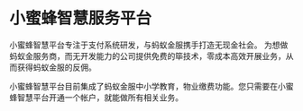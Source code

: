 # 小蜜蜂智慧服务平台

小蜜蜂智慧平台专注于支付系统研发，与蚂蚁金服携手打造无现金社会。  为想做蚂蚁金服务商，而无开发能力的公司提供免费的筚技术，零成本高效开展业务，从而获得蚂蚁金服的反佣。

小蜜蜂智慧平台目前集成了蚂蚁金服中小学教育，物业缴费功能。您只需要在小蜜蜂智慧平台开通一个帐户，就能做所有相关业务。

